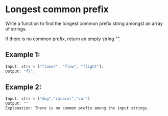 # **Longest common prefix**

Write a function to find the longest common prefix string amongst an array of strings.

If there is no common prefix, return an empty string "".

## **Example 1:**

```javascript
Input: strs = ["flower", "flow", "flight"];
Output: "fl";
```

## **Example 2:**

```javascript
Input: strs = ["dog","racecar","car"]
Output: ""
Explanation: There is no common prefix among the input strings.
```
